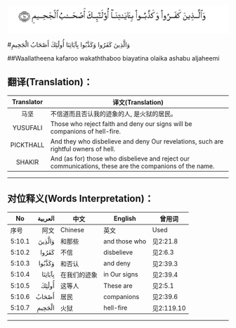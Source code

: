 ![005:010](images/005_010.gif)

#وَالَّذِينَ كَفَرُوا وَكَذَّبُوا بِآيَاتِنَا أُولَٰئِكَ أَصْحَابُ الْجَحِيمِ 

##Waallatheena kafaroo wakaththaboo biayatina olaika ashabu aljaheemi 

## 翻译(Translation)：

| Translator | 译文(Translation)                                            |
| :--------: | ------------------------------------------------------------ |
|    马坚    | 不信道而且否认我的迹象的人, 是火狱的居民。                   |
|  YUSUFALI  | Those who reject faith and deny our signs will be companions of hell-fire. |
| PICKTHALL  | And they who disbelieve and deny Our revelations, such are rightful owners of hell. |
|   SHAKIR   | And (as for) those who disbelieve and reject our communications, these are the companions of the name. |

---

## 对位释义(Words Interpretation)：

| No   | العربية | 中文    | English | 曾用词 |
| ---- | ------: | ------- | ------- | ------ |
| 序号 |    阿文 | Chinese | 英文    | Used   |
| 5:10.1 | وَالَّذِينَ  | 和那些       | and those who | 见2:21.8   |
| 5:10.2 | كَفَرُوا   | 不信         | disbelieve    | 见2:6.3    |
| 5:10.3 | وَكَذَّبُوا  | 和否认       | and deny      | 见2:39.3   |
| 5:10.4 | بِآيَاتِنَا | 在我们的迹象 | in Our signs  | 见2:39.4   |
| 5:10.5 | أُولَٰئِكَ   | 这等人       | These are     | 见2:5.1    |
| 5:10.6 | أَصْحَابُ   | 居民         | companions | 见2:39.6   |
| 5:10.7 | الْجَحِيمِ  | 火狱         | hell-fire     | 见2:119.10 |

---
